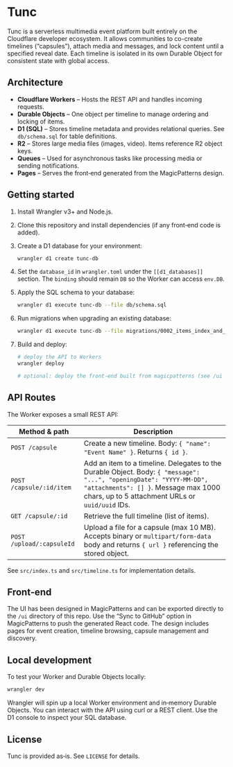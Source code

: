 # Tunc

Tunc is a serverless multimedia event platform built entirely on the Cloudflare developer ecosystem. It allows communities to co-create timelines (“capsules”), attach media and messages, and lock content until a specified reveal date. Each timeline is isolated in its own Durable Object for consistent state with global access.

## Architecture

* **Cloudflare Workers** – Hosts the REST API and handles incoming requests.
* **Durable Objects** – One object per timeline to manage ordering and locking of items.
* **D1 (SQL)** – Stores timeline metadata and provides relational queries. See `db/schema.sql` for table definitions.
* **R2** – Stores large media files (images, video). Items reference R2 object keys.
* **Queues** – Used for asynchronous tasks like processing media or sending notifications.
* **Pages** – Serves the front‑end generated from the MagicPatterns design.

## Getting started

1. Install Wrangler v3+ and Node.js.
2. Clone this repository and install dependencies (if any front‑end code is added).
3. Create a D1 database for your environment:

   ```bash
   wrangler d1 create tunc-db
   ```

4. Set the `database_id` in `wrangler.toml` under the `[[d1_databases]]` section. The `binding` should remain `DB` so the Worker can access `env.DB`.
5. Apply the SQL schema to your database:

   ```bash
   wrangler d1 execute tunc-db --file db/schema.sql
   ```

6. Run migrations when upgrading an existing database:

   ```bash
   wrangler d1 execute tunc-db --file migrations/0002_items_index_and_cascade.sql
   ```

7. Build and deploy:

   ```bash
   # deploy the API to Workers
   wrangler deploy

   # optional: deploy the front‑end built from magicpatterns (see /ui directory when exported)
   ```

## API Routes

The Worker exposes a small REST API:

| Method & path            | Description                                 |
|--------------------------|---------------------------------------------|
| `POST /capsule`          | Create a new timeline. Body: `{ "name": "Event Name" }`. Returns `{ id }`. |
| `POST /capsule/:id/item` | Add an item to a timeline. Delegates to the Durable Object. Body: `{ "message": "...", "openingDate": "YYYY-MM-DD", "attachments": [] }`. Message max 1000 chars, up to 5 attachment URLs or `uuid/uuid` IDs. |
| `GET /capsule/:id`       | Retrieve the full timeline (list of items). |
| `POST /upload/:capsuleId` | Upload a file for a capsule (max 10 MB). Accepts binary or `multipart/form-data` body and returns `{ url }` referencing the stored object. |

See `src/index.ts` and `src/timeline.ts` for implementation details.

## Front‑end

The UI has been designed in MagicPatterns and can be exported directly to the `/ui` directory of this repo. Use the “Sync to GitHub” option in MagicPatterns to push the generated React code. The design includes pages for event creation, timeline browsing, capsule management and discovery.

## Local development

To test your Worker and Durable Objects locally:

```bash
wrangler dev
```

Wrangler will spin up a local Worker environment and in‑memory Durable Objects. You can interact with the API using curl or a REST client. Use the D1 console to inspect your SQL database.

## License

Tunc is provided as‑is. See `LICENSE` for details.
